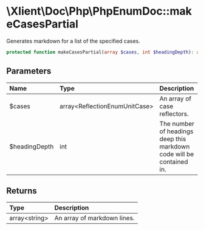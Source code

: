 # \\Xlient\\Doc\\Php\\PhpEnumDoc::makeCasesPartial

Generates markdown for a list of the specified cases.

```php
protected function makeCasesPartial(array $cases, int $headingDepth): array
```

## Parameters

| Name | Type | Description |
| :--- | :--- | :--- |
| $cases | array\<ReflectionEnumUnitCase\> | An array of case reflectors. |
| $headingDepth | int | The number of headings deep this markdown code will be contained in. |

## Returns

| Type | Description |
| :--- | :--- |
| array\<string\> | An array of markdown lines. |